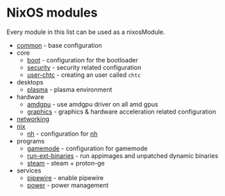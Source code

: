 # NixOS modules
Every module in this list can be used as a nixosModule.

- [common](common.nix) - base configuration
- core
  - [boot](core/boot.nix) - configuration for the bootloader
  - [security](core/security.nix) - security related configuration
  - [user-chtc](core/user-chtc.nix) - creating an user called `chtc`
- desktops
  - [plasma](desktops/plasma.nix) - plasma environment
- hardware
  - [amdgpu](hardware/amdgpu.nix) - use amdgpu driver on all amd gpus
  - [graphics](hardware/graphics.nix) - graphics & hardware acceleration related configuration
- [networking](networking/default.nix)
- [nix](nix/default.nix)
  - [nh](nix/nh.nix) - configuration for [nh](https://github.com/viperML/nh)
- programs
  - [gamemode](programs/gamemode.nix) - configuration for gamemode
  - [run-ext-binaries](programs/run-ext-binaries.nix) - run appimages and unpatched dynamic binaries
  - [steam](programs/steam.nix) - steam + proton-ge
- services
  - [pipewire](programs/pipewire.nix) - enable pipewire
  - [power](programs/power.nix) - power management
